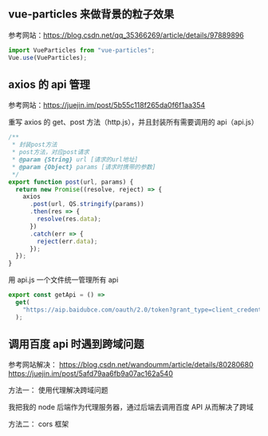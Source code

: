 ## vue-particles 来做背景的粒子效果

参考网站：https://blog.csdn.net/qq_35366269/article/details/97889896

```javascript
import VueParticles from "vue-particles";
Vue.use(VueParticles);
```

## axios 的 api 管理

参考网站：https://juejin.im/post/5b55c118f265da0f6f1aa354

重写 axios 的 get、post 方法（http.js），并且封装所有需要调用的 api（api.js）

```javascript
/**
 * 封装post方法
 * post方法，对应post请求
 * @param {String} url [请求的url地址]
 * @param {Object} params [请求时携带的参数]
 */
export function post(url, params) {
  return new Promise((resolve, reject) => {
    axios
      .post(url, QS.stringify(params))
      .then(res => {
        resolve(res.data);
      })
      .catch(err => {
        reject(err.data);
      });
  });
}
```

用 api.js 一个文件统一管理所有 api

```javascript
export const getApi = () =>
  get(
    "https://aip.baidubce.com/oauth/2.0/token?grant_type=client_credentials&client_id=UwELvyWkz5Q9rFZx8uIc0Qi5&client_secret=GzHQM5nrA1dbaQFPnXkOoM6IYBNhtXZ3"
  );
```

## 调用百度 api 时遇到跨域问题

参考网站解决：
https://blog.csdn.net/wandoumm/article/details/80280680
https://juejin.im/post/5afd79aa6fb9a07ac162a540

方法一：
使用代理解决跨域问题

我把我的 node 后端作为代理服务器，通过后端去调用百度 API 从而解决了跨域

方法二：
cors 框架
